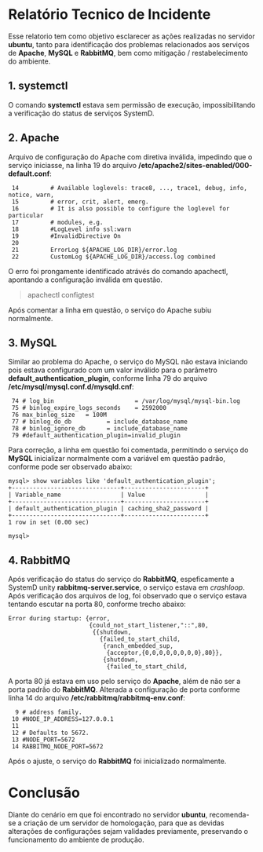# Relatório Tecnico de Incidente

Esse relatorio tem como objetivo esclarecer as ações realizadas no servidor **ubuntu**, tanto para identificação dos problemas relacionados aos serviços de **Apache**, **MySQL** e **RabbitMQ**, bem como mitigação / restabelecimento do ambiente.

## 1. systemctl

O comando **systemctl** estava sem permissão de execução, impossibilitando a verificação do status de serviços SystemD. 

## 2. Apache

Arquivo de configuração do Apache com diretiva inválida, impedindo que o serviço iniciasse, na linha 19 do arquivo **/etc/apache2/sites-enabled/000-default.conf**:

     14         # Available loglevels: trace8, ..., trace1, debug, info, notice, warn,
     15         # error, crit, alert, emerg.
     16         # It is also possible to configure the loglevel for particular
     17         # modules, e.g.
     18         #LogLevel info ssl:warn
     19         #InvalidDirective On
     20
     21         ErrorLog ${APACHE_LOG_DIR}/error.log
     22         CustomLog ${APACHE_LOG_DIR}/access.log combined

O erro foi prongamente identificado atrávés do comando apachectl, apontando a configuração inválida em questão.

> apachectl configtest

Após comentar a linha em questão, o serviço do Apache subiu normalmente.

## 3. MySQL

Similar ao problema do Apache, o serviço do MySQL não estava iniciando pois estava configurado com um valor inválido para o parâmetro **default_authentication_plugin**, conforme linha 79 do arquivo **/etc/mysql/mysql.conf.d/mysqld.cnf**:

     74 # log_bin                       = /var/log/mysql/mysql-bin.log
     75 # binlog_expire_logs_seconds    = 2592000
     76 max_binlog_size   = 100M
     77 # binlog_do_db          = include_database_name
     78 # binlog_ignore_db      = include_database_name
     79 #default_authentication_plugin=invalid_plugin

Para correção, a linha em questão foi comentada, permitindo o serviço do **MySQL** inicializar normalmente com a variável em questão padrão, conforme pode ser observado abaixo:

    mysql> show variables like 'default_authentication_plugin';
    +-------------------------------+-----------------------+
    | Variable_name                 | Value                 |
    +-------------------------------+-----------------------+
    | default_authentication_plugin | caching_sha2_password |
    +-------------------------------+-----------------------+
    1 row in set (0.00 sec)
    
    mysql>


## 4. RabbitMQ

Após verificação do status do serviço do **RabbitMQ**, espeficamente a SystemD unity **rabbitmq-server.service**, o serviço estava em *crashloop*. Após verificação dos arquivos de log, foi observado que o serviço estava tentando escutar na porta 80, conforme trecho abaixo:

    Error during startup: {error,
                           {could_not_start_listener,"::",80,
                            {{shutdown,
                              {failed_to_start_child,
                               {ranch_embedded_sup,
                                {acceptor,{0,0,0,0,0,0,0,0},80}},
                               {shutdown,
                                {failed_to_start_child,

A porta 80 já estava em uso pelo serviço do **Apache**, além de não ser a porta padrão do **RabbitMQ**.
Alterada a configuração de porta conforme linha 14 do arquivo **/etc/rabbitmq/rabbitmq-env.conf**:

      9 # address family.
     10 #NODE_IP_ADDRESS=127.0.0.1
     11
     12 # Defaults to 5672.
     13 #NODE_PORT=5672
     14 RABBITMQ_NODE_PORT=5672

Após o ajuste, o serviço do **RabbitMQ** foi inicializado normalmente.

# Conclusão
Diante do cenário em que foi encontrado no servidor **ubuntu**, recomenda-se a criação de um servidor de homologação, para que as devidas alterações de configurações sejam validades previamente, preservando o funcionamento do ambiente de produção.
